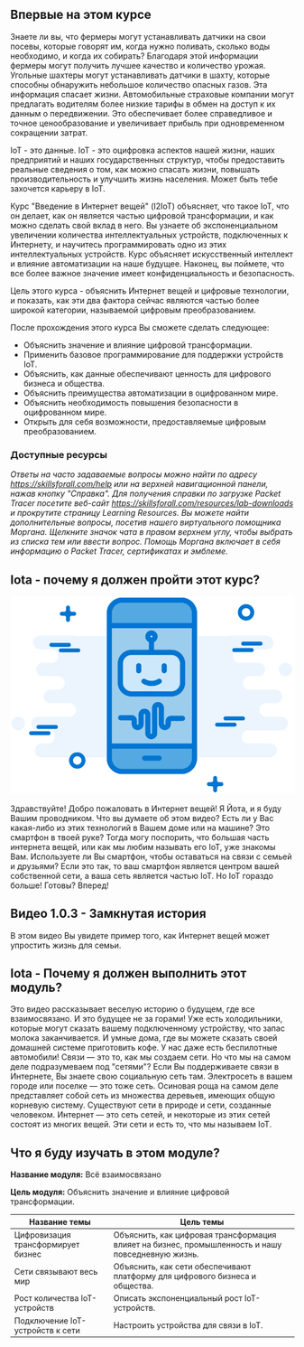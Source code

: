 <!-- 1.0.1 -->
## Впервые на этом курсе 

Знаете ли вы, что фермеры могут устанавливать датчики на свои посевы, которые говорят им, когда нужно поливать, сколько воды необходимо, и когда их собирать? Благодаря этой информации фермеры могут получить лучшее качество и количество урожая. Угольные шахтеры могут устанавливать датчики в шахту, которые способны обнаружить небольшое количество опасных газов. Эта информация спасает жизни. Автомобильные страховые компании могут предлагать водителям более низкие тарифы в обмен на доступ к их данным о передвижении. Это обеспечивает более справедливое и точное ценообразование и увеличивает прибыль при одновременном сокращении затрат.

IoT - это данные. IoT - это оцифровка аспектов нашей жизни, наших предприятий и наших государственных структур, чтобы предоставить реальные сведения о том, как можно спасать жизни, повышать производительность и улучшить жизнь населения. Может быть тебе захочется карьеру в IoT.

Курс "Введение в Интернет вещей" (I2IoT) объясняет, что такое IoT, что он делает, как он является частью цифровой трансформации, и как можно сделать свой вклад в него. Вы узнаете об экспоненциальном увеличении количества интеллектуальных устройств, подключенных к Интернету, и научитесь программировать одно из этих интеллектуальных устройств. Курс объясняет искусственный интеллект и влияние автоматизации на наше будущее. Наконец, вы поймете, что все более важное значение имеет конфиденциальность и безопасность.

Цель этого курса - объяснить Интернет вещей и цифровые технологии, и показать, как эти два фактора сейчас являются частью более широкой категории, называемой цифровым преобразованием.

После прохождения этого курса Вы сможете сделать следующее:

* Объяснить значение и влияние цифровой трансформации.
* Применить базовое программирование для поддержки устройств IoT.
* Объяснить, как данные обеспечивают ценность для цифрового бизнеса и общества.
* Объяснить преимущества автоматизации в оцифрованном мире.
* Объяснить необходимость повышения безопасности в оцифрованном мире.
* Открыть для себя возможности, предоставляемые цифровым преобразованием.
 
<!-- **ВНИМАНИЕ**: Скорее всего эта часть не нужна -->

### Доступные ресурсы
*Ответы на часто задаваемые вопросы можно найти по адресу https://skillsforall.com/help или на верхней навигационной панели, нажав кнопку "Справка". Для получения справки по загрузке Packet Tracer посетите веб-сайт https://skillsforall.com/resources/lab-downloads и прокрутите страницу Learning Resources. Вы можете найти дополнительные вопросы, посетив нашего виртуального помощника Моргана. Щелкните значок чата в правом верхнем углу, чтобы выбрать из списка тем или ввести вопрос. Помощь Моргана включает в себя информацию о Packet Tracer, сертификатах и эмблеме.*
<!-- **ВНИМАНИЕ**: Скорее всего эта часть не нужна -->

<!-- 1.0.2 -->
## Iota - почему я должен пройти этот курс?

![](./assets/1.0.2.png)

Здравствуйте! Добро пожаловать в Интернет вещей! Я Йота, и я буду Вашим проводником. Что вы думаете об этом видео? Есть ли у Вас какая-либо из этих технологий в Вашем доме или на машине? Это смартфон в твоей руке? Тогда могу поспорить, что большая часть интернета вещей, или как мы любим называть его IoT, уже знакомы Вам. Используете ли Вы смартфон, чтобы оставаться на связи с семьей и друзьями? Если это так, то ваш смартфон является центром вашей собственной сети, а ваша сеть является частью IoT. Но IoT гораздо больше! Готовы? Вперед!

<!-- 1.0.3 -->
## Видео 1.0.3 - Замкнутая история

В этом видео Вы увидете пример того, как Интернет вещей может упростить жизнь для семьи.

<!-- здесь ссылка на видео -->

<!-- 1.0.4 -->
## Iota - Почему я должен выполнить этот модуль?

Это видео рассказывает веселую историю о будущем, где все взаимосвязано. И это будущее не за горами! Уже есть холодильники, которые могут сказать вашему подключенному устройству, что запас молока заканчивается. И умные дома, где вы можете сказать своей домашней системе приготовить кофе. У нас даже есть беспилотные автомобили!
Связи — это то, как мы создаем сети. Но что мы на самом деле подразумеваем под "сетями"? Если Вы поддерживаете связи в Интернете, Вы знаете свою социальную сеть там. Электросеть в вашем городе или поселке — это тоже сеть. Осиновая роща на самом деле представляет собой сеть из множества деревьев, имеющих общую корневую систему. Существуют сети в природе и сети, созданные человеком. Интернет — это сеть сетей, и некоторые из этих сетей состоят из многих вещей. Эти сети и есть то, что мы называем IoT.

<!-- 1.0.5 -->
## Что я буду изучать в этом модуле?

**Название модуля:** Всё взаимосвязано 

**Цель модуля:** Объяснить значение и влияние цифровой трансформации.

| Название темы | Цель темы |
|---- | ------------ |
| Цифровизация трансформирует бизнес | Объяснить, как цифровая трансформация влияет на бизнес, промышленность и нашу повседневную жизнь. |
| Сети связывают весь мир | Объяснить, как сети обеспечивают платформу для цифрового бизнеса и общества. |
| Рост количества IoT-устройств  | Описать экспоненциальный рост IoT-устройств. |
| Подключение IoT-устройств  к сети | Настроить устройства для связи в IoT. |
